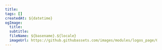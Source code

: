 ```yaml
---
title:
tags: []
createdAt: ${datetime}
ogImage:
  title:
  subtitle:
  fileName: ${basename}.${locale}
  imageUrl: https://github.githubassets.com/images/modules/logos_page/Octocat.png
---
```

